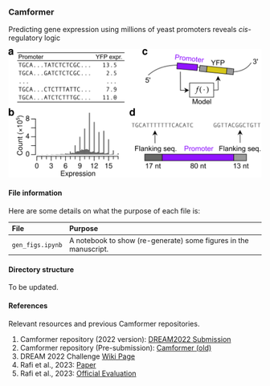### Camformer
Predicting gene expression using millions of yeast promoters reveals *cis*-regulatory logic

![Graphical abstract](figs/Fig1.png)

#### File information

Here are some details on what the purpose of each file is:

| File               | Purpose                                                                |
|:-------------------| :----------------------------------------------------------------------|
| `gen_figs.ipynb`   | A notebook to show (re-generate) some figures in the manuscript.       |


#### Directory structure

To be updated.

#### References

Relevant resources and previous Camformer repositories.

1. Camformer repository (2022 version): [DREAM2022 Submission](https://github.com/FredrikSvenssonUK/DREAM2022_Camformers)
2. Camformer repository (Pre-submission): [Camformer (old)](https://github.com/FredrikSvenssonUK/camformers)
3. DREAM 2022 Challenge [Wiki Page](https://www.synapse.org/#!Synapse:syn28469146/wiki/617075)
4. Rafi et al., 2023: [Paper](https://www.biorxiv.org/content/10.1101/2023.04.26.538471v1)
5. Rafi et al., 2023: [Official Evaluation](https://zenodo.org/records/7395397)

